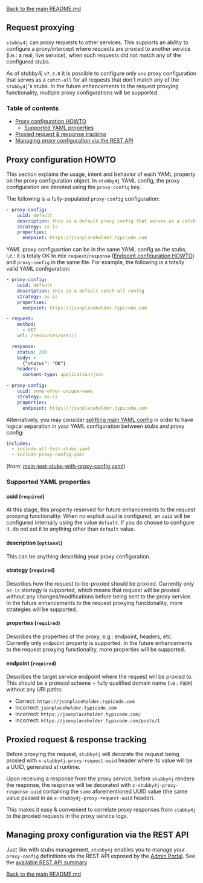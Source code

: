 [Back to the main README.md](../README.md)

## Request proxying

`stubby4j` can proxy requests to other services. This supports an ability to configure a proxy/intercept where requests are proxied to another service (i.e.: a real, live service), when such requests did not match any of the configured stubs.

As of stubby4j `v7.3.0` it is possible to configure only `one` proxy configuration that serves as a `catch-all` for all requests that don't match any of the `stubby4j`'s stubs. In the future enhancements to the request proxying functionality, multiple proxy configurations will be supported.

### Table of contents

* [Proxy configuration HOWTO](#proxy-configuration-howto)
   * [Supported YAML properties](#supported-yaml-properties)
* [Proxied request & response tracking](#proxied-request--response-tracking)
* [Managing proxy configuration via the REST API](#managing-proxy-configuration-via-the-rest-api)


## Proxy configuration HOWTO

This section explains the usage, intent and behavior of each YAML property on the proxy configuration object. In `stubby4j` YAML config, the proxy configuration are denoted using the `proxy-config` key.

The following is a fully-populated `proxy-config` configuration:

```yaml
- proxy-config:
    uuid: default
    description: this is a default proxy config that serves as a catch-all for non-matched requests
    strategy: as-is
    properties:
      endpoint: https://jsonplaceholder.typicode.com
```

YAML proxy configuartion can be in the same YAML config as the stubs, i,e.: it is totaly OK to mix `request`/`response` ([Endpoint configuration HOWTO](../README.md#endpoint-configuration-howto)) and `proxy-config` in the same file. For example, the following is a totally valid YAML configuration:
```yaml
- proxy-config:
    uuid: default
    description: this is a default catch-all config
    strategy: as-is
    properties:
      endpoint: https://jsonplaceholder.typicode.com

- request:
    method:
      - GET
    url: /resources/user/1

  response:
    status: 200
    body: >
      {"status": "OK"}
    headers:
      content-type: application/json

- proxy-config:
    uuid: some-other-unique-name
    strategy: as-is
    properties:
      endpoint: https://jsonplaceholder.typicode.com
```

Alternatively, you may consider [splitting main YAML config](../README.md#splitting-main-yaml-config) in order to have logical separation in your YAML configuration between stubs and proxy config:

```yaml
includes:
  - include-all-test-stubs.yaml
  - include-proxy-config.yaml
```
(from: [main-test-stubs-with-proxy-config.yaml](../src/functional-test/resources/yaml/main-test-stubs-with-proxy-config.yaml))


### Supported YAML properties

#### uuid (`required`)

At this stage, this property reserved for future enhancements to the request proxying functionality. When no explicit `uuid` is configured, an `uuid` will be configured internally using the value `default`. If you do choose to configure it, do not set it to anything other than `default` value.

#### description (`optional`)

This can be anything describing your proxy configuration. 

#### strategy (`required`)

Describes how the request to-be-proxied should be proxied. Currently only `as-is` startegy is supported, which means that request will be proxied without any changes/modifications before being sent to the proxy service. In the future enhancements to the request proxying functionality, more strategies will be supported.

#### properties (`required`)

Describes the properties of the proxy, e.g.: endpoint, headers, etc. Currently only `endpoint` property is supported. In the future enhancements to the request proxying functionality, more properties will be supported.

#### endpoint (`required`)

Describes the target service endpoint where the request will be proxied to. This should be a protocol scheme + fully qualified domain name (i.e.: `FQDN`) without any URI paths:
* Correct: `https://jsonplaceholder.typicode.com`
* Incorrect: `jsonplaceholder.typicode.com`
* Incorrect: `https://jsonplaceholder.typicode.com/`
* Incorrect: `https://jsonplaceholder.typicode.com/posts/1`

## Proxied request & response tracking

Before proxying the request, `stubby4j` will decorate the request being proxied with `x-stubby4j-proxy-request-uuid` header where its value will be a UUID, generated at runtime.

Upon receiving a response from the proxy service, before `stubby4j` renders the response, the response will be decorated with `x-stubby4j-proxy-response-uuid` containing the `same` aforementioned UUID value (the same value passed in as `x-stubby4j-proxy-request-uuid` header).

This makes it easy & convenient to correlate proxy responses from `stubby4j` to the proxied requests in the proxy service logs. 

## Managing proxy configuration via the REST API

Just like with stubs management, `stubby4j` enables you to manage your `proxy-config` definitions via the REST API exposed by the [Admin Portal](ADMIN_PORTAL.md). See the [available REST API summary](ADMIN_PORTAL.md#available-rest-api-summary)



[Back to the main README.md](../README.md)
